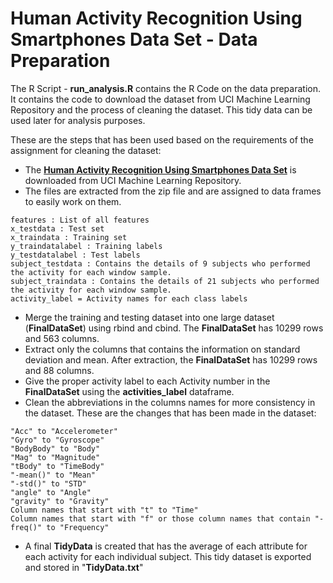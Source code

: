 # Human Activity Recognition Using Smartphones Data Set - Data Preparation #

The R Script - **run_analysis.R** contains the R Code on the data preparation. It contains the code to download the dataset from UCI Machine Learning Repository and the process of cleaning the dataset. This tidy data can be used later for analysis purposes.

These are the steps that has been used based on the requirements of the assignment for cleaning the dataset:

-	The [**Human Activity Recognition Using Smartphones Data Set**](https://d396qusza40orc.cloudfront.net/getdata%2Fprojectfiles%2FUCI%20HAR%20Dataset.zip) is downloaded from UCI Machine Learning Repository. 
-	The files are extracted from the zip file and are assigned to data frames to easily work on them.
 ```
features : List of all features
x_testdata : Test set
x_traindata : Training set
y_traindatalabel : Training labels
y_testdatalabel : Test labels
subject_testdata : Contains the details of 9 subjects who performed the activity for each window sample. 
subject_traindata : Contains the details of 21 subjects who performed the activity for each window sample. 
activity_label = Activity names for each class labels
 ```
-	Merge the training and testing dataset into one large dataset (**FinalDataSet**) using rbind and cbind. The **FinalDataSet** has 10299 rows and 563 columns.
-	Extract only the columns that contains the information on standard deviation and mean. After extraction, the **FinalDataSet** has 10299 rows and 88 columns.
-	Give the proper activity label to each Activity number in the **FinalDataSet** using the **activities_label** dataframe.
-	Clean the abbreviations in the columns names for more consistency in the dataset. These are the changes that has been made in the dataset:
 ```
"Acc" to "Accelerometer"
"Gyro" to "Gyroscope"
"BodyBody" to "Body"
"Mag" to "Magnitude"
"tBody" to "TimeBody"
"-mean()" to "Mean"
"-std()" to "STD"
"angle" to "Angle"
"gravity" to "Gravity"
Column names that start with "t" to "Time"
Column names that start with "f" or those column names that contain "-freq()" to "Frequency"
 ```
-	A final **TidyData** is created that has the average of each attribute for each activity for each individual subject. This tidy dataset is exported and stored in "**TidyData.txt**"







